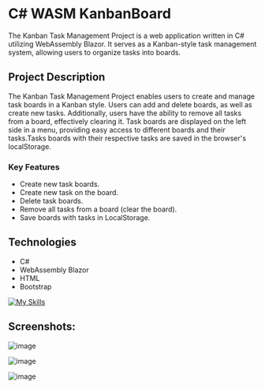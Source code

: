 # C# WASM KanbanBoard


The Kanban Task Management Project is a web application written in C# utilizing WebAssembly Blazor. It serves as a Kanban-style task management system, allowing users to organize tasks into boards.

## Project Description

The Kanban Task Management Project enables users to create and manage task boards in a Kanban style. Users can add and delete boards, as well as create new tasks. Additionally, users have the ability to remove all tasks from a board, effectively clearing it. Task boards are displayed on the left side in a menu, providing easy access to different boards and their tasks.Tasks boards with their respective tasks are saved in the browser's localStorage.

### Key Features

- Create new task boards.
- Create new task on the board.
- Delete task boards.
- Remove all tasks from a board (clear the board).
- Save boards with tasks in LocalStorage.

## Technologies

- C#
- WebAssembly Blazor
- HTML
- Bootstrap

[![My Skills](https://skillicons.dev/icons?i=visualstudio,cs,dotnet,html,bootstrap)](https://skillicons.dev)

## Screenshots:
![image](https://github.com/JJv222/KanbanBoard_Blazor/assets/118291038/7f8f450f-83a8-41dc-9cd8-a028f4480430)

![image](https://github.com/JJv222/KanbanBoard_Blazor/assets/118291038/979ee65b-459d-474a-b8e6-38d35b8b8106)

![image](https://github.com/JJv222/KanbanBoard_Blazor/assets/118291038/2ab10faf-6e74-4245-bfbe-d860f36d0b99)


